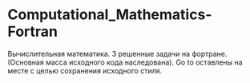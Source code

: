 # Computational_Mathematics-Fortran
Вычислительная математика. 
3 решенные задачи на фортране. (Основная масса исходного кода наследована). Go to оставлены на месте с целью сохранения исходного стиля.
